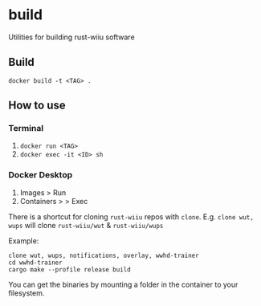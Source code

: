 # build
Utilities for building rust-wiiu software

## Build

`docker build -t <TAG> .`

## How to use

### Terminal

1. `docker run <TAG>`
2. `docker exec -it <ID> sh`

### Docker Desktop

1. Images \> Run
2. Containers \> <CONTAINER> \> Exec

There is a shortcut for cloning `rust-wiiu` repos with `clone`. E.g. `clone wut, wups` will clone `rust-wiiu/wut` & `rust-wiiu/wups`

Example:

```
clone wut, wups, notifications, overlay, wwhd-trainer
cd wwhd-trainer
cargo make --profile release build
```

You can get the binaries by mounting a folder in the container to your filesystem.
